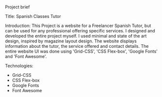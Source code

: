 Project brief

Title: Spanish Classes Tutor

Introduction: This Project is a website for a Freelancer Spanish Tutor, but can be used for any professional offering specific services. I designed and developed the entire project myself. I used minimal and state of the art design, inspired by magazine layout design. The website displays information about the tutor, the service offered and contact details. The entire website UI was done using 'Grid-CSS', 'CSS Flex-box', 'Google Fonts' and 'Font Awesome'.

Technologies: 
* Grid-CSS
* CSS Flex-box
* Google Fonts
* Font Awesome
